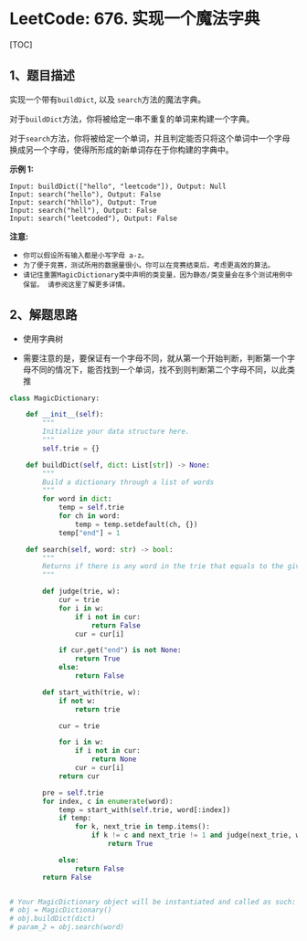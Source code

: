 # LeetCode: 676. 实现一个魔法字典

[TOC]

## 1、题目描述

实现一个带有`buildDict`, 以及 `search`方法的魔法字典。

对于`buildDict`方法，你将被给定一串不重复的单词来构建一个字典。

对于`search`方法，你将被给定一个单词，并且判定能否只将这个单词中一个字母换成另一个字母，使得所形成的新单词存在于你构建的字典中。

**示例 1:**

```
Input: buildDict(["hello", "leetcode"]), Output: Null
Input: search("hello"), Output: False
Input: search("hhllo"), Output: True
Input: search("hell"), Output: False
Input: search("leetcoded"), Output: False
```


**注意:**

- `你可以假设所有输入都是小写字母 a-z。`
- `为了便于竞赛，测试所用的数据量很小。你可以在竞赛结束后，考虑更高效的算法。`
- `请记住重置MagicDictionary类中声明的类变量，因为静态/类变量会在多个测试用例中保留。 请参阅这里了解更多详情。`



## 2、解题思路

- 使用字典树

- 需要注意的是，要保证有一个字母不同，就从第一个开始判断，判断第一个字母不同的情况下，能否找到一个单词，找不到则判断第二个字母不同，以此类推



```python
class MagicDictionary:

    def __init__(self):
        """
        Initialize your data structure here.
        """
        self.trie = {}

    def buildDict(self, dict: List[str]) -> None:
        """
        Build a dictionary through a list of words
        """
        for word in dict:
            temp = self.trie
            for ch in word:
                temp = temp.setdefault(ch, {})
            temp["end"] = 1

    def search(self, word: str) -> bool:
        """
        Returns if there is any word in the trie that equals to the given word after modifying exactly one character
        """

        def judge(trie, w):
            cur = trie
            for i in w:
                if i not in cur:
                    return False
                cur = cur[i]

            if cur.get("end") is not None:
                return True
            else:
                return False

        def start_with(trie, w):
            if not w:
                return trie

            cur = trie

            for i in w:
                if i not in cur:
                    return None
                cur = cur[i]
            return cur

        pre = self.trie
        for index, c in enumerate(word):
            temp = start_with(self.trie, word[:index])
            if temp:
                for k, next_trie in temp.items():
                    if k != c and next_trie != 1 and judge(next_trie, word[index + 1:]):
                        return True

            else:
                return False
        return False


# Your MagicDictionary object will be instantiated and called as such:
# obj = MagicDictionary()
# obj.buildDict(dict)
# param_2 = obj.search(word)
```

